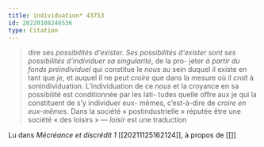 ```yaml
---
title: individuation* 43753
id: 20220108246536
type: Citation
---
```


> dire ses *possibilités d'exister. Ses possibilités d'exister sont ses possibilités d'individuer sa singularité*, de la pro- jeter *à partir du fonds préindividuel* qui constitue le *nous* au sein duquel il existe en tant que *je*, et auquel il ne peut *croire* que dans la mesure où il *croit* à sonindividuation. L’individuation de ce *nous* et la croyance en sa possibilité est conditionnée par les lati- tudes quelle offre aux je qui la constituent de s’y individuer eux- mêmes, c’est-à-dire de *croire en eux-mêmes*. Dans la société « postindustrielle » réputée être une société « des loisirs » — *loisir* est une traduction

Lu dans *Mécréance et discrédit 1* [[20211125162124]], à propos de [[]]
